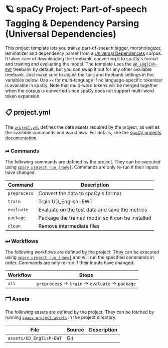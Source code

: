 <!-- SPACY PROJECT: AUTO-GENERATED DOCS START (do not remove) -->

# 🪐 spaCy Project: Part-of-speech Tagging & Dependency Parsing (Universal Dependencies)

This project template lets you train a part-of-speech tagger, morphologizer, lemmatizer and dependency parser from a [Universal Dependencies](https://universaldependencies.org/) corpus. It takes care of downloading the treebank, converting it to spaCy's format and training and evaluating the model. The template uses the [`UD_English-EWT`](https://github.com/UniversalDependencies/UD_English-EWT) treebank by default, but you can swap it out for any other available treebank. Just make sure to adjust the `lang` and treebank settings in the variables below. Use `xx` for multi-language if no language-specific tokenizer is available in spaCy. Note that multi-word tokens will be merged together when the corpus is converted since spaCy does not support multi-word token expansion.


## 📋 project.yml

The [`project.yml`](project.yml) defines the data assets required by the
project, as well as the available commands and workflows. For details, see the
[spaCy projects documentation](https://spacy.io/usage/projects).

### ⏯ Commands

The following commands are defined by the project. They
can be executed using [`spacy project run [name]`](https://spacy.io/api/cli#project-run).
Commands are only re-run if their inputs have changed.

| Command | Description |
| --- | --- |
| `preprocess` | Convert the data to spaCy's format |
| `train` | Train UD_English-EWT |
| `evaluate` | Evaluate on the test data and save the metrics |
| `package` | Package the trained model so it can be installed |
| `clean` | Remove intermediate files |

### ⏭ Workflows

The following workflows are defined by the project. They
can be executed using [`spacy project run [name]`](https://spacy.io/api/cli#project-run)
and will run the specified commands in order. Commands are only re-run if their
inputs have changed.

| Workflow | Steps |
| --- | --- |
| `all` | `preprocess` &rarr; `train` &rarr; `evaluate` &rarr; `package` |

### 🗂 Assets

The following assets are defined by the project. They can
be fetched by running [`spacy project assets`](https://spacy.io/api/cli#project-assets)
in the project directory.

| File | Source | Description |
| --- | --- | --- |
| `assets/UD_English-EWT` | Git |  |

<!-- SPACY PROJECT: AUTO-GENERATED DOCS END (do not remove) -->
